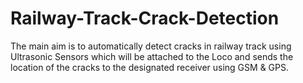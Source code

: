 # Railway-Track-Crack-Detection

The main aim is to automatically detect cracks in railway track using Ultrasonic Sensors which will be attached to the Loco and sends the location of the cracks to the designated receiver using GSM & GPS.
